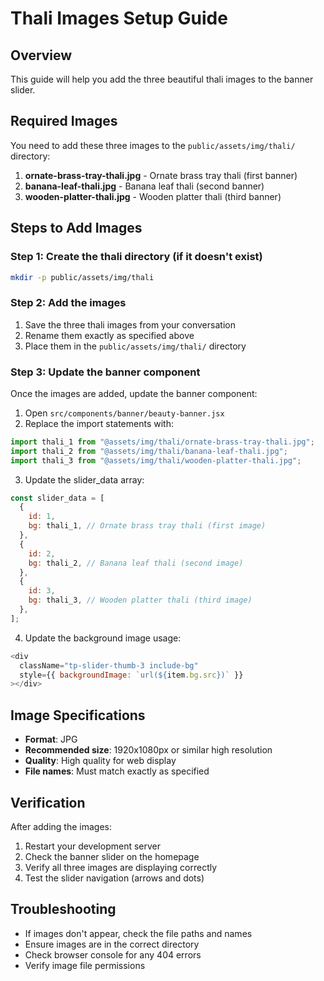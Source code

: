 # Thali Images Setup Guide

## Overview
This guide will help you add the three beautiful thali images to the banner slider.

## Required Images
You need to add these three images to the `public/assets/img/thali/` directory:

1. **ornate-brass-tray-thali.jpg** - Ornate brass tray thali (first banner)
2. **banana-leaf-thali.jpg** - Banana leaf thali (second banner)  
3. **wooden-platter-thali.jpg** - Wooden platter thali (third banner)

## Steps to Add Images

### Step 1: Create the thali directory (if it doesn't exist)
```bash
mkdir -p public/assets/img/thali
```

### Step 2: Add the images
1. Save the three thali images from your conversation
2. Rename them exactly as specified above
3. Place them in the `public/assets/img/thali/` directory

### Step 3: Update the banner component
Once the images are added, update the banner component:

1. Open `src/components/banner/beauty-banner.jsx`
2. Replace the import statements with:
```javascript
import thali_1 from "@assets/img/thali/ornate-brass-tray-thali.jpg";
import thali_2 from "@assets/img/thali/banana-leaf-thali.jpg";
import thali_3 from "@assets/img/thali/wooden-platter-thali.jpg";
```

3. Update the slider_data array:
```javascript
const slider_data = [
  {
    id: 1,
    bg: thali_1, // Ornate brass tray thali (first image)
  },
  {
    id: 2,
    bg: thali_2, // Banana leaf thali (second image)
  },
  {
    id: 3,
    bg: thali_3, // Wooden platter thali (third image)
  },
];
```

4. Update the background image usage:
```javascript
<div
  className="tp-slider-thumb-3 include-bg"
  style={{ backgroundImage: `url(${item.bg.src})` }}
></div>
```

## Image Specifications
- **Format**: JPG
- **Recommended size**: 1920x1080px or similar high resolution
- **Quality**: High quality for web display
- **File names**: Must match exactly as specified

## Verification
After adding the images:
1. Restart your development server
2. Check the banner slider on the homepage
3. Verify all three images are displaying correctly
4. Test the slider navigation (arrows and dots)

## Troubleshooting
- If images don't appear, check the file paths and names
- Ensure images are in the correct directory
- Check browser console for any 404 errors
- Verify image file permissions
